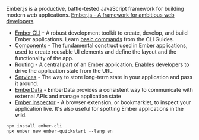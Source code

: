 Ember.js is a productive, battle-tested JavaScript framework for building modern web applications.
[Ember.js - A framework for ambitious web developers](https://emberjs.com/)

- [Ember CLI](https://cli.emberjs.com/release/) - A robust development toolkit to create, develop, and build Ember applications. Learn [basic commands](https://cli.emberjs.com/release/basic-use/cli-commands/) from the CLI Guides.
- [Components](https://guides.emberjs.com/release/components/) - The fundamental construct used in Ember applications, used to create reusable UI elements and define the layout and the functionality of the app.
- [Routing](https://guides.emberjs.com/release/routing/) - A central part of an Ember application. Enables developers to drive the application state from the URL.
- [Services](https://guides.emberjs.com/release/services/) - The way to store long-term state in your application and pass it around.
- [EmberData](https://guides.emberjs.com/release/models/) - EmberData provides a consistent way to communicate with external APIs and manage application state
- [Ember Inspector](https://guides.emberjs.com/release/ember-inspector/) - A browser extension, or bookmarklet, to inspect your application live. It's also useful for spotting Ember applications in the wild.

```shell
npm install ember-cli
npx ember new ember-quickstart --lang en
```